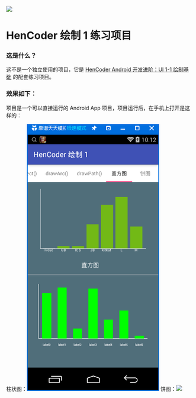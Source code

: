 ![](images/icon.png)

HenCoder 绘制 1 练习项目
===

### 这是什么？

这不是一个独立使用的项目，它是 [HenCoder Android 开发进阶：UI 1-1 绘制基础](http://hencoder.com/ui-1-1) 的配套练习项目。

### 效果如下：

项目是一个可以直接运行的 Android App 项目，项目运行后，在手机上打开是这样的：

柱状图：![](images/barchart.png)    饼图：![](images/piechart.png0)
